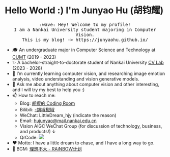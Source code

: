 # Hello World :) I'm Junyao Hu (胡钧耀)

<p align="center">
  <samp>
    :wave: Hey! Welcome to my profile!
    <br>I am a Nankai University student majoring in Computer Vision.
    <br>This is my blog! -> https://junyaohu.github.io/
  </samp>
<br>
</p>

- 🎓 An undergraduate major in Computer Science and Technology at <a href="https://www.cumt.edu.cn/">CUMT</a> (2019 - 2023)
- ✨ A bachelor-straight-to-doctorate student of Nankai University <a href="https://cv.nankai.edu.cn/">CV Lab</a> (2023 - 2028)
- 🌱 I’m currently learning computer vision, and researching image emotion analysis, video understanding and vision generative models.
- 💬 Ask me about anything about computer vision and other interesting, and I will try my best to help you :)
- 📫 How to reach me: 
  - Blog: <a href="https://junyaohu.github.io/">胡椒的 Coding Room</a>
  - Bilibili: <a href="https://space.bilibili.com/2042113">-胡椒椒椒</a>
  - WeChat: LittleDream_hjy (indicate the reason)
  - Email: hujunyao@mail.nankai.edu.cn
  - Vision AIGC WeChat Group (for discussion of technology, business, and products!) ↓
  - QrCode: <a href="https://smms.app/image/X2Z1l9Mgk8VuYqw" target="_blank"><img src="https://s2.loli.net/2024/02/15/X2Z1l9Mgk8VuYqw.png" /></a>
- ❤️ Motto: I have a little dream to chase, and I have a long way to go.
- 🎵 BGM: <a href="https://music.163.com/#/song?id=465921645">理想不大 - RAiNBOW计划</a> 
